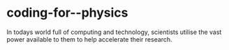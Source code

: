 # coding-for--physics

In todays world full of computing and technology, scientists utilise the vast power available to them to help accelerate their research.
